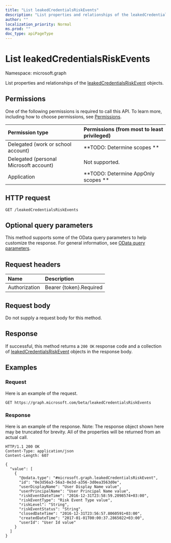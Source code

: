 ```yaml
---
title: "List leakedCredentialsRiskEvents"
description: "List properties and relationships of the leakedCredentialsRiskEvent objects."
author: ""
localization_priority: Normal
ms.prod: ""
doc_type: apiPageType
---
```


# List leakedCredentialsRiskEvents

Namespace: microsoft.graph

List properties and relationships of the [leakedCredentialsRiskEvent](../resources/leakedcredentialsriskevent.md) objects.

## Permissions
One of the following permissions is required to call this API. To learn more, including how to choose permissions, see [Permissions](/concepts/permissions-reference.md).

|Permission type|Permissions (from most to least privileged)|
|:---|:---|
|Delegated (work or school account)|**TODO: Determine scopes **|
|Delegated (personal Microsoft account)|Not supported.|
|Application|**TODO: Determine AppOnly scopes **|

## HTTP request
<!-- {
  "blockType": "ignored"
}
-->
``` http
GET /leakedCredentialsRiskEvents
```

## Optional query parameters
This method supports some of the OData query parameters to help customize the response. For general information, see [OData query parameters](/graph/query-parameters).

## Request headers
|Name|Description|
|:---|:---|
|Authorization|Bearer {token}.Required|

## Request body
Do not supply a request body for this method.

## Response
If successful, this method returns a `200 OK` response code and a collection of [leakedCredentialsRiskEvent](../resources/leakedcredentialsriskevent.md) objects in the response body.

## Examples

### Request
Here is an example of the request.
<!-- {
  "blockType": "request",
  "name": "get_leakedcredentialsriskevent"
}
-->
``` http
GET https://graph.microsoft.com/beta/leakedCredentialsRiskEvents
```

### Response
Here is an example of the response. Note: The response object shown here may be truncated for brevity. All of the properties will be returned from an actual call.
<!-- {
  "blockType": "response",
  "truncated": true,
  "@odata.type": "collection(microsoft.graph.leakedcredentialsriskevent)"
}
-->
``` http
HTTP/1.1 200 OK
Content-Type: application/json
Content-Length: 607

{
  "value": [
    {
      "@odata.type": "#microsoft.graph.leakedCredentialsRiskEvent",
      "id": "0e3d56a3-56a3-0e3d-a356-3d0ea3563d0e",
      "userDisplayName": "User Display Name value",
      "userPrincipalName": "User Principal Name value",
      "riskEventDateTime": "2016-12-31T23:58:59.2098574+03:00",
      "riskEventType": "Risk Event Type value",
      "riskLevel": "String",
      "riskEventStatus": "String",
      "closedDateTime": "2016-12-31T23:56:57.8060591+03:00",
      "createdDateTime": "2017-01-01T00:00:37.2865022+03:00",
      "userId": "User Id value"
    }
  ]
}
```

